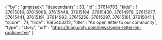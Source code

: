 {
  "by" : "gmjosack",
  "descendants" : 33,
  "id" : 37614793,
  "kids" : [ 37615018, 37615068, 37615448, 37615184, 37615430, 37614978, 37615077, 37615441, 37615191, 37614993, 37615258, 37615297, 37615101, 37615041 ],
  "score" : 71,
  "time" : 1695403212,
  "title" : "An open letter to our community",
  "type" : "story",
  "url" : "https://blog.unity.com/news/open-letter-on-runtime-fee"
}

